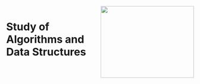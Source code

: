 <img align="right" width="250" height="194" src="https://logospng.org/download/c-plus-plus/c-plus-plus-256.png">

# Study of Algorithms and Data Structures